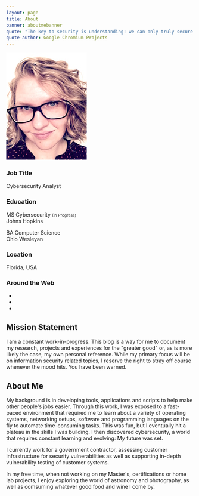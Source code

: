 ```yaml
---
layout: page
title: About
banner: aboutmebanner
quote: "The key to security is understanding: we can only truly secure a system if we fully understand its behaviors with respect to the combination of all possible inputs in all possible states."
quote-author: Google Chromium Projects
---
```


<div class="leftalign text-center">
  <img src="/images/portrait.jpg" alt="Portrait" />
  <div class="aboutme">
    <div class="row">
    	<!--<div class="footer-col col-md-4">-->
            <h3>Job Title</h3>
            <p>Cybersecurity Analyst</p>
        <!--</div>
    	<div class="footer-col col-md-4">-->
            <h3>Education</h3>
            <p>MS Cybersecurity <small style="font-size:8pt">(In Progress)</small><br/>Johns Hopkins</p>
            <p>BA Computer Science<br/>Ohio Wesleyan</p>
        <!--</div>
        <div class="footer-col col-md-4">-->
            <h3>Location</h3>
            <p>Florida, USA</p>
        <!--</div>
        <div class="footer-col col-md-4">-->
            <h3>Around the Web</h3>
            <ul class="list-inline">
            	<li>
                    <a href="https://twitter.com/pickl09" class="btn-social btn-outline"><i class="fa fa-fw fa-twitter"></i></a>
                </li>
                <li>
                    <a href="https://github.com/pickl09" class="btn-social btn-outline"><i class="fa fa-fw fa-github"></i></a>
                </li>
                <!--<li>
                    <a href="#" class="btn-social btn-outline"><i class="fa fa-fw fa-facebook"></i></a>
                </li>
                <li>
                    <a href="#" class="btn-social btn-outline"><i class="fa fa-fw fa-google-plus"></i></a>
                </li>
                <li>
                    <a href="#" class="btn-social btn-outline"><i class="fa fa-fw fa-linkedin"></i></a>
                </li>-->
                <li>
                  <a href="/contactme" class="btn-social btn-outline"><i class="fa fa-fw fa-envelope"></i></a>
              </li>
            </ul>
        <!--</div>-->
    </div>
   </div>
</div>
<h2>Mission Statement</h2>
I am a constant work-in-progress. This blog is a way for me to document my research, projects and experiences for the "greater good" or, as is more likely the case, my own personal reference. While my primary focus will be on information security related topics, I reserve the right to stray off course whenever the mood hits. You have been warned. 

<br/>
<h2>About Me</h2>
My background is in developing tools, applications and scripts to help make other people's jobs easier. Through this work, I was exposed to a fast-paced environment that required me to learn about a variety of operating systems, networking setups, software and programming languages on the fly to automate time-consuming tasks. This was fun, but I eventually hit a plateau in the skills I was building. I then discovered cybersecurity, a world that requires constant learning and evolving: My future was set.

I currently work for a government contractor, assessing customer infrastructure for security vulnerabilities as well as supporting in-depth vulnerability testing of customer systems.

In my free time, when not working on my Master's, certifications or home lab projects, I enjoy exploring the world of astronomy and photography, as well as comsuming whatever good food and wine I come by.
<br/> 



